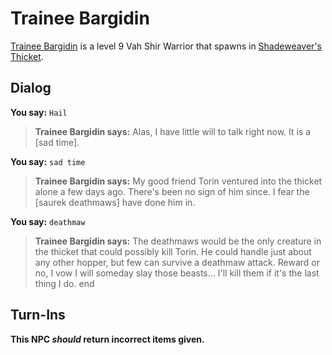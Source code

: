 # Trainee Bargidin



[Trainee Bargidin](/npc/165135) is a level 9 Vah Shir Warrior that spawns in [Shadeweaver's Thicket](/zone/165).



## Dialog

**You say:** `Hail`



>**Trainee Bargidin says:** Alas, I have little will to talk right now. It is a [sad time].

**You say:** `sad time`



>**Trainee Bargidin says:** My good friend Torin ventured into the thicket alone a few days ago. There's been no sign of him since. I fear the [saurek deathmaws] have done him in.

**You say:** `deathmaw`



>**Trainee Bargidin says:** The deathmaws would be the only creature in the thicket that could possibly kill Torin. He could handle just about any other hopper, but few can survive a deathmaw attack. Reward or no, I vow I will someday slay those beasts... I'll kill them if it's the last thing I do.
end



## Turn-Ins



**This NPC *should* return incorrect items given.**





